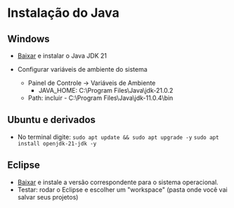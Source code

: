 # Instalação do Java

## Windows

* [Baixar](https://download.oracle.com/java/21/latest/jdk-21_windows-x64_bin.exe) e instalar o Java JDK 21

* Configurar variáveis de ambiente do sistema
	* Painel de Controle -> Variáveis de Ambiente
		* JAVA_HOME: C:\Program Files\Java\jdk-21.0.2
	* Path: incluir - C:\Program Files\Java\jdk-11.0.4\bin

## Ubuntu e derivados

* No terminal digite:
	`sudo apt update && sudo apt upgrade -y`
	`sudo apt install openjdk-21-jdk -y`

## Eclipse

* [Baixar](https://www.eclipse.org/downloads/packages/) e instale a versão correspondente para o sistema operacional.
* Testar: rodar o Eclipse e escolher um "workspace" (pasta onde você vai salvar seus projetos) 
